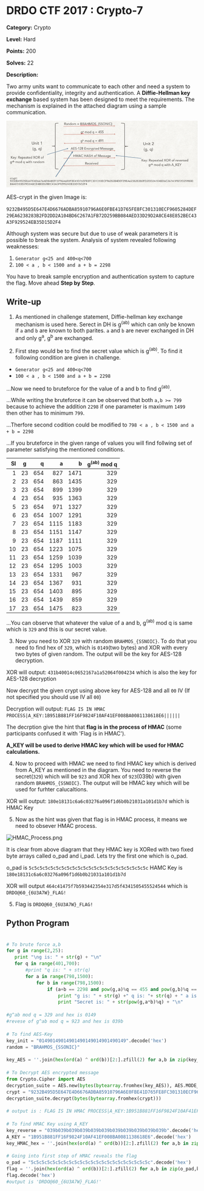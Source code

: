 # DRDO CTF 2017 : Crypto-7

**Category:** Crypto

**Level:** Hard

**Points:** 200

**Solves:** 22

**Description:**

Two army units want to communicate to each other and need a system to provide confidentiality, integrity and authentication. A **Diffie-Hellman key exchange** based system has been designed to meet the requirements. 
The mechanism is explained in the attached diagram using a sample communication.

![SampleCommunication.png](SampleCommunication.png)

AES-crypt in the given Image is:

`9232B495D5E647E4D6676ADBA85910796A6E0FBE41D765FE8FC301310ECF9605284DEF29EA6238283B2FD2DD2A104BD6C267A1FB72D259BB084AED33D29D2A8CE48E852BEC43A3F929524EB35D15D2F4`

Although system was secure but due to use of weak parameters it is possible to break the system. Analysis of system revealed following weaknesses:

1. `Generator g<25 and 400<q<700`
2. `100 < a , b < 1500 and a + b = 2298`

You have to break sample encryption and authentication system to capture the flag. Move ahead **Step by Step**.


## Write-up

1. As mentioned in challenge statement, Diffie-hellman key exchange mechanism is used here. Serect in DH is g<sup>(ab)</sup> which can only be known if `a` and `b` are known to both parites. `a` and `b` are never exchanged in DH and only g<sup>a</sup>, g<sup>b</sup> are exchanged. 

2. First step would be to find the secret value which is g<sup>(ab)</sup>. To find it following condition are given in challenge.

* `Generator g<25 and 400<q<700`
* `100 < a , b < 1500 and a + b = 2298`

...Now we need to bruteforce for the value of a and b to find g<sup>(ab)</sup>. 

...While writing the bruteforce it can be observed that both `a,b >= 799` because to achieve the addition `2298` if one parameter is maximum `1499` then other has to minimum `799`. 

...Therfore second codition could be modified to `798 < a , b < 1500 and a + b = 2298`

...If you bruteforce in the given range of values you will find follwing set of parameter satisfying the mentioned conditions.

|Sl|g|q|a|b|g<sup>(ab)</sup> mod q|
| ----:|:---------:| -----:|----:|----:|----:|
|1|23|654|827|1471|329|
|2|23|654|863|1435|329|
|3|23|654|899|1399|329|
|4|23|654|935|1363|329|
|5|23|654|971|1327|329|
|6|23|654|1007|1291|329|
|7|23|654|1115|1183|329|
|8|23|654|1151|1147|329|
|9|23|654|1187|1111|329|
|10|23|654|1223|1075|329|
|11|23|654|1259|1039|329|
|12|23|654|1295|1003|329|
|13|23|654|1331|967|329|
|14|23|654|1367|931|329|
|15|23|654|1403|895|329|
|16|23|654|1439|859|329|
|17|23|654|1475|823|329|

...You can observe that whatever the value of a and b, g<sup>(ab)</sup> mod q is same which is `329` and this is our secret value.

3. Now you need to XOR `329` with random `BRAHMOS_{SSNOIC}`. To do that you need to find hex of `329`, which is `0149`(two bytes) and XOR with every two bytes of given random. The output will be the key for AES-128 decryption.

XOR will output: `431b40014c0652167a1a52064f004234` which is also the key for AES-128 decryption

Now decrypt the given crypt using above key for AES-128 and all `00` IV (If not specified you should use IV all `00`)

Decryption will output: `FLAG IS IN HMAC PROCESS|A_KEY:1B951B881FF16F9824F10AF41EF008BA0081138618E6||||||`

The decrption give the hint that **flag is in the process of HMAC** (some participants confused it with 'Flag is in HMAC').

**A\_KEY will be used to derive HMAC key which will be used for HMAC calculations.**

4. Now to proceed with HMAC we need to find HMAC key which is derived from A\_KEY as mentioned in the diagram.
You need to reverse the secret(`329`) which will be `923` and XOR hex of `923`(039b) with given random `BRAHMOS_{SSNOIC}`. 
The output will be HMAC key which will be used for furhter calucaltions.

XOR will output: `180e18131c6a6c03276a096f1d6b0b21031a101d1b7d` which is HMAC Key

5. Now as the hint was given that flag is in HMAC process, it means we need to obsever HMAC process.

![HMAC\_Process.png](HMAC\_Process.png)

It is clear from above diagram that they HMAC key is XORed with two fixed byte arrays called o\_pad and i\_pad. Lets try the first one which is o\_pad. 

o\_pad is `5c5c5c5c5c5c5c5c5c5c5c5c5c5c5c5c5c5c5c5c5c5c` 
HAMC Key is `180e18131c6a6c03276a096f1d6b0b21031a101d1b7d`

XOR will output `464c41475f7b593442354e317d5f4341505455524544` which is `DRDO@60_{6U3A7W}_FLAG!`

5. Flag is `DRDO@60_{6U3A7W}_FLAG!`

 ## Python Program
 ```Python
 
 # To brute force a,b
 for g in range(2,25):
    print "\ng is: " + str(g) + "\n"
    for q in range(401,700):
        #print "q is: " + str(q)
        for a in range(798,1500):
            for b in range(798,1500):
                if (a+b == 2298 and pow(g,a)%q == 455 and pow(g,b)%q == 491):
                    print "g is: " + str(g) +" q is: "+ str(q) + " a is: " + str(a) + " b is: " + str(b) +"\n"
                    print "Secret is: " + str(pow(g,a*b)%q) + "\n"
 
#g^ab mod q = 329 and hex is 0149
#revese of g^ab mod q = 923 and hex is 039b

# To find AES-Key
key_init = "01490149014901490149014901490149".decode('hex')
random = "BRAHMOS_{SSONIC}"

key_AES = ''.join(hex(ord(a) ^ ord(b))[2:].zfill(2) for a,b in zip(key_init,random))

# To Decrypt AES encrypted message
from Crypto.Cipher import AES
decryption_suite = AES.new(bytes(bytearray.fromhex(key_AES)), AES.MODE_CBC, 16 * '\x00')
crypt = "9232B495D5E647E4D6676ADBA85910796A6E0FBE41D765FE8FC301310ECF9605284DEF29EA6238283B2FD2DD2A104BD6C267A1FB72D259BB084AED33D29D2A8CE48E852BEC43A3F929524EB35D15D2F4"
decryption_suite.decrypt(bytes(bytearray.fromhex(crypt)))

# output is : FLAG IS IN HMAC PROCESS|A_KEY:1B951B881FF16F9824F10AF41EF008BA0081138618E6||||||

# To find HMAC Key using A_KEY
key_reverse = "039b039b039b039b039b039b039b039b039b039b039b".decode('hex')
A_KEY = "1B951B881FF16F9824F10AF41EF008BA0081138618E6".decode('hex')
key_HMAC_hex = ''.join(hex(ord(a) ^ ord(b))[2:].zfill(2) for a,b in zip(key_reverse,A_KEY))

# Going into first step of HMAC reveals the flag
o_pad = "5c5c5c5c5c5c5c5c5c5c5c5c5c5c5c5c5c5c5c5c5c5c".decode('hex')
flag = ''.join(hex(ord(a) ^ ord(b))[2:].zfill(2) for a,b in zip(o_pad,key_HMAC_hex.decode('hex')))
flag.decode('hex')
#output is 'DRDO@60_{6U3A7W}_FLAG!'

 ```
 
